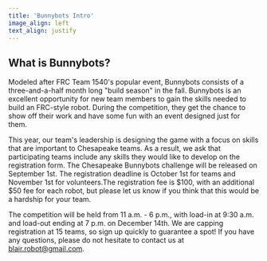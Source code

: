 ```yaml
---
title: 'Bunnybots Intro'
image_align: left
text_align: justify
---
```


## What is Bunnybots?

Modeled after FRC Team 1540's popular event, Bunnybots consists of a three-and-a-half month long "build season" in the fall. Bunnybots is an excellent opportunity for new team members to gain the skills needed to build an FRC-style robot. During the competition, they get the chance to show off their work and have some fun with an event designed just for them. 

This year, our team's leadership is designing the game with a focus on skills that are important to Chesapeake teams. As a result, we ask that participating teams include any skills they would like to develop on the registration form. The Chesapeake Bunnybots challenge will be released on September 1st. The registration deadline is October 1st for teams and November 1st for volunteers.The registration fee is $100, with an additional $50 fee for each robot, but please let us know if you think that this would be a hardship for your team. 

The competition will be held from 11 a.m. - 6 p.m., with load-in at 9:30 a.m. and load-out ending at 7 p.m. on December 14th. We are capping registration at 15 teams, so sign up quickly to guarantee a spot! If you have any questions, please do not hesitate to contact us at [blair.robot@gmail.com](mailto:blair.robot@gmail.com).